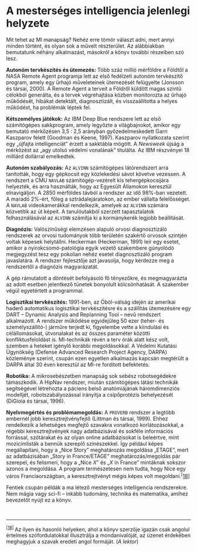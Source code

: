 <?xml version="1.0" encoding="UTF-8" standalone="no"?>

<html xmlns="http://www.w3.org/1999/xhtml"><head><meta name="generator" content="DocBook XSL Stylesheets V1.76.1"/></head><body><div class="section" title="A mesterséges intelligencia jelenlegi helyzete"><div class="titlepage"><div><div><h1 class="title"><a id="id520737"/>A mesterséges intelligencia jelenlegi helyzete</h1></div></div></div><p>Mit tehet az MI manapság? Nehéz erre tömör választ adni, mert annyi minden történt, és olyan sok a művelt részterület. Az alábbiakban bemutatunk néhány alkalmazást, másokról a könyv további részeiben szó lesz.</p><p><span class="strong"><strong>Autonóm tervkészítés és ütemezés:</strong></span> Több száz millió mérföldre a Földtől a NASA Remote Agent programja lett az első fedélzeti autonóm tervkészítő program, amely egy űrhajó műveleteinek ütemezését felügyelte (Jonsson és társai, 2000). A Remote Agent a terveit a Földről küldött magas szintű célokból generálta, és a tervek végrehajtása közben monitorozta az űrhajó működését, hibákat detektált, diagnosztizált, és visszaállította a helyes működést, ha problémák léptek fel.</p><p><span class="strong"><strong>Kétszemélyes játékok:</strong></span> Az IBM Deep Blue rendszere lett az első számítógépes sakkprogram, amely legyőzte a világbajnokot, amikor egy bemutató mérkőzésen 3,5 : 2,5 arányban győzedelmeskedett Garri Kaszparov felett (Goodman és Keene, 1997). Kaszparov nyilatkozata szerint egy „újfajta intelligenciát” érzett a sakktábla mögött. A <span class="emphasis"><em>Newsweek</em></span> újság a mérkőzést az „agy utolsó védelmi vonalának” titulálta. Az IBM részvényei 18 milliárd dollárral emelkedtek. </p><a id="ID_60_oldal"/><p><span class="strong"><strong>Autonóm szabályozás:</strong></span> Az <code class="code">ALVINN</code> számítógépes látórendszert arra tanították, hogy egy gépkocsit egy közlekedési sávot követve vezessen. A rendszert a CMU <code class="code">NAVLAB</code> számítógép-vezérelt kis tehergépkocsijára helyezték, és arra használták, hogy az Egyesült Államokon keresztül elnavigáljon. A 2850 mérföldes távból a rendszer az idő 98%-ban vezetett. A maradó 2%-ért, főleg a sztrádalejáratokon, az ember vállalta felelősséget. A <code class="code">NAVLAB</code> videokamerákkal rendelkezik, amelyek az <code class="code">ALVINN</code> számára közvetítik az út képeit. A tanulóutakból szerzett tapasztalatok felhasználásával az <code class="code">ALVINN</code> számítja ki a kormánykerék legjobb beállítását.</p><p><span class="strong"><strong>Diagnózis:</strong></span> Valószínűségi elemzésen alapuló orvosi diagnosztizáló rendszerek az orvosi tudományok több területén szakértő orvosok szintjén voltak képesek helytállni. Heckerman (Heckerman, 1991) leír egy esetet, amikor a nyirokcsomó-patológia egyik vezető szakembere gúnyolódó megjegyzést tesz egy pokolian nehéz esetet diagnosztizáló program javaslatára. A rendszer fejlesztője azt javasolja, hogy kérdezze meg a rendszertől a diagnózis magyarázatát.</p><p>A gép rámutatott a döntését befolyásoló fő tényezőkre, és megmagyarázta az adott esetben jelentkező tünetek bonyolult kölcsönhatását. A szakember végül egyetértett a programmal.</p><p><span class="strong"><strong>Logisztikai tervkészítés:</strong></span> 1991-ben, az Öböl-válság idején az amerikai haderő automatikus logisztikai tervkészítésre és a szállítás ütemezésére egy DART – Dynamic Analysis and Replanning Tool – nevű rendszert alkalmazott. A rendszer működése egyidejűleg 50 ezer (teher- és személyszállító-) járműre terjedt ki, figyelembe vette a kiindulási és célállomásokat, útvonalakat és az összes paraméter közötti konfliktusfeloldást is. MI-technikák révén a terv órák alatt kész volt, szemben a heteket igénylő korábbi megoldásokkal. A Védelmi Kutatási Ügynökség (Defense Advanced Research Project Agency, DARPA) közleménye szerint, csupán ezen egyetlen alkalmazás kapcsán megtérült a DARPA által 30 éven keresztül az MI-re fordított befektetés.</p><p><span class="strong"><strong>Robotika:</strong></span> A mikrosebészetben manapság sok sebész robotsegédekre támaszkodik. A HipNav rendszer, miután számítógépes látási technikák segítségével létrehozta a páciens belső anatómiájának háromdimenziós modelljét, robotszabályozással irányítja a csípőprotézis behelyezését (DiGioia és társai, 1996).</p><p><span class="strong"><strong>Nyelvmegértés és problémamegoldás:</strong></span> A <code class="code">PROVERB</code> rendszer a legtöbb embernél jobb keresztrejtvényfejtő (Littman és társai, 1999). Ehhez rendelkezik a lehetséges megfejtő szavakra vonatkozó korlátozásokkal, a régebbi keresztrejtvények nagy adatbázisával és sokféle információs forrással, szótárakat és az olyan online adatbázisokat is beleértve, mint mozicímlisták a bennük szereplő színészekkel. Így például képes megállapítani, hogy a „Nice Story” meghatározás megoldása „ETAGE”, mert az adatbázisában „Story in France/ETAGE” meghatározás/megoldás pár szerepel, és felismeri, hogy a „Nice <span class="emphasis"><em>X</em></span>” és „<span class="emphasis"><em>X</em></span> in France” mintáknak sokszor azonos a megoldása. A program természetesen nem tudta, hogy Nice egy város Franciaországban, a keresztrejtvényt mégis képes volt megoldani.<sup>[<a id="id520512" href="#ftn.id520512" class="footnote">18</a>]</sup></p><p>Fentiek csupán példák a ma létező mesterséges intelligencia rendszerekre. Nem mágia vagy sci-fi – inkább tudomány, technika és matematika, amihez bevezetőt nyújt ez a könyv.</p><div class="footnotes"><br/><hr/><div class="footnote"><p class="footnote text"><sup>[<a id="ftn.id520512" href="#id520512" class="para">18</a>] </sup> Az ilyen és hasonló helyeken, ahol a könyv szerzője igazán csak angolul értelmes szófordulatokkal illusztrálja a mondanivalóját, az üzenet érdekében meghagyjuk a szavak eredeti angol formáját. (<span class="emphasis"><em>A lektor</em></span>)</p></div></div></div></body></html>
